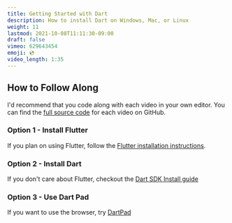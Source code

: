 ```yaml
---
title: Getting Started with Dart
description: How to install Dart on Windows, Mac, or Linux
weight: 11
lastmod: 2021-10-08T11:11:30-09:00
draft: false
vimeo: 629643454
emoji: 💿
video_length: 1:35
---
```


## How to Follow Along

I'd recommend that you code along with each video in your own editor. You can find the [full source code](https://github.com/fireship-io/dart-course) for each video on GitHub.

### Option 1 - Install Flutter

If you plan on using Flutter, follow the [Flutter installation instructions](https://flutter.dev/docs/get-started/install/).

### Option 2 - Install Dart

If you don't care about Flutter, checkout the [Dart SDK Install guide](https://dart.dev/get-dart)

### Option 3 - Use Dart Pad

If you want to use the browser, try [DartPad](https://dartpad.dev/)

